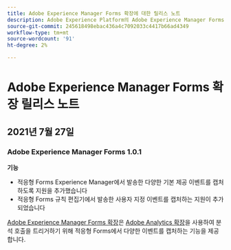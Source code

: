 ```yaml
---
title: Adobe Experience Manager Forms 확장에 대한 릴리스 노트
description: Adobe Experience Platform의 Adobe Experience Manager Forms 태그 확장에 대한 최신 릴리스 노트입니다.
source-git-commit: 245618498ebac436a4c7092033c4417b66ad4349
workflow-type: tm+mt
source-wordcount: '91'
ht-degree: 2%

---
```



# Adobe Experience Manager Forms 확장 릴리스 노트

## 2021년 7월 27일

### Adobe Experience Manager Forms 1.0.1

**기능**

* 적응형 Forms Experience Manager에서 발송한 다양한 기본 제공 이벤트를 캡처하도록 지원을 추가했습니다
* 적응형 Forms 규칙 편집기에서 발송한 사용자 지정 이벤트를 캡처하는 지원이 추가되었습니다

[Adobe Experience Manager Forms 확장](./overview.md)은 [Adobe Analytics 확장](../analytics/overview.md)을 사용하여 분석 호출을 트리거하기 위해 적응형 Forms에서 다양한 이벤트를 캡처하는 기능을 제공합니다.